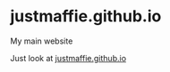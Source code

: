 # justmaffie.github.io
My main website

Just look at [justmaffie.github.io](https://justmaffie.github.io/)